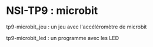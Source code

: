 # NSI-TP9 : microbit
tp9-microbit_jeu : un jeu avec l'accéléromètre de microbit

tp9-microbit_led : un programme avec les LED
